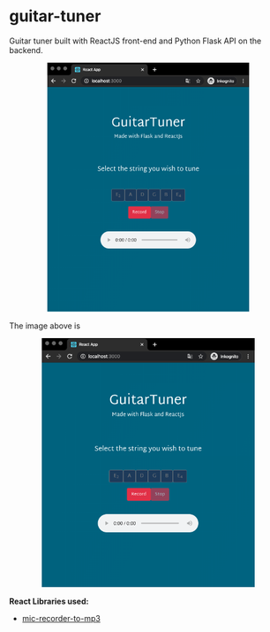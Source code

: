 # guitar-tuner
Guitar tuner built with ReactJS front-end and Python Flask API on the backend.


<p align="center">
  <img height='450px' src="https://github.com/StianIsmar/guitar-tuner/blob/master/screenshots/landing.png" alt="screenshot" />
</p>

The image above is 

<p align="center">
  <img height='450px' src="https://github.com/StianIsmar/guitar-tuner/blob/master/screenshots/recorded.png" alt="screenshot" />
</p>


**React Libraries used:**
  -  [mic-recorder-to-mp3](https://www.google.com/search?q=mic-recorder-to-mp3&rlz=1C5CHFA_enAU883AU883&oq=mic-recorder-to-mp3&aqs=chrome..69i57.196j0j7&sourceid=chrome&ie=UTF-8)
